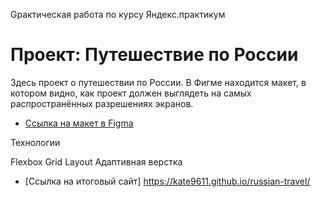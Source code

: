 Gрактическая работа по курсу Яндекс.практикум
# Проект: Путешествие по России

Здесь проект о путешествии по России.
В Фигме находится макет, в котором видно, как проект должен выглядеть на самых распространённых разрешениях экранов.

* [Ссылка на макет в Figma](https://www.figma.com/file/5S2WSbEFL6awjVWJ0NWL8Q/Sprint-3_-Russia-_-desktop-mobile?node-id=28503%3A0)

Технологии

Flexbox
Grid Layout
Адаптивная верстка

* [Ссылка на итоговый сайт] https://kate9611.github.io/russian-travel/
